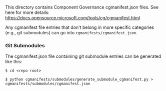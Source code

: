 This directory contains Component Governance cgmanifest.json files.
See here for more details: https://docs.opensource.microsoft.com/tools/cg/cgmanifest.html

Any cgmanifest file entries that don't belong in more specific categories
(e.g., git submodules) can go into `cgmanifests/cgmanifest.json`.

### Git Submodules
The cgmanifest.json file containing git submodule entries can be generated like this:

```
$ cd <repo root>

$ python cgmanifests/submodules/generate_submodule_cgmanifest.py > cgmanifests/submodules/cgmanifest.json
```
